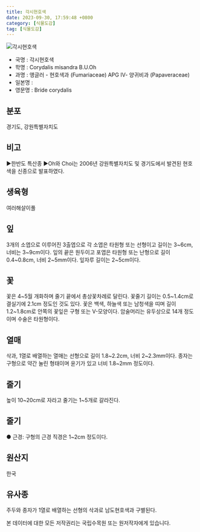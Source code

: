```yaml
---
title: 각시현호색
date: 2023-09-30, 17:59:48 +0800
category: [식물도감]
tag: [식물도감]
---
```




![각시현호색](http://www.nature.go.kr/fileUpload/plants/basic/Papaveraceae/Corydalis/P000007629/P000007629_220206_1_th2.jpg)
- 국명 : 각시현호색
- 학명 : Corydalis misandra B.U.Oh
- 과명 : 앵글러 - 현호색과 (Fumariaceae) APG Ⅳ- 양귀비과 (Papaveraceae)
- 일본명 : 
- 영문명 : Bride corydalis


## 분포
경기도, 강원특별자치도
## 비고
▶한반도 특산종▶Oh와 Choi는 2006년 강원특별자치도 및 경기도에서 발견된 현호색을 신종으로 발표하였다.
## 생육형
여러해살이풀
## 잎
3개의 소엽으로 이루어진 3출엽으로 각 소엽은 타원형 또는 선형이고 길이는 3~6cm, 너비는 3~9cm이다. 잎의 끝은 원두이고 포엽은 타원형 또는 난형으로 길이 0.4~0.8cm, 너비 2~5mm이다. 잎자루 길이는 2~5cm이다.
## 꽃
꽃은 4~5월 개화하며 줄기 끝에서 총상꽃차례로 달린다. 꽃줄기 길이는 0.5~1.4cm로 결실기에 2.1cm 정도인 것도 있다. 꽃은 백색, 하늘색 또는 남청색을 띠며 길이 1.2~1.8cm로 안쪽의 꽃잎은 구형 또는 V-모양이다. 암술머리는 유두상으로 14개 정도이며 수술은 타원형이다.
## 열매
삭과, 1열로 배열하는 열매는 선형으로 길이 1.8~2.2cm, 너비 2~2.3mm이다. 종자는 구형으로 약간 눌린 형태이며 윤기가 있고 너비 1.8~2mm 정도이다.
## 줄기
높이 10~20cm로 자라고 줄기는 1~5개로 갈라진다.
## 줄기
● 근경: 구형의 근경 직경은 1~2cm 정도이다.
## 원산지
한국
## 유사종
주두와 종자가 1열로 배열하는 선형의 삭과로 남도현호색과 구별된다.






본 데이터에 대한 모든 저작권리는 국립수목원 또는 원저작자에게 있습니다.

